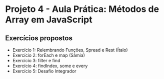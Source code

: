 # Projeto 4 - Aula Prática: Métodos de Array em JavaScript

## Exercícios propostos

- Exercício 1: Relembrando Funções, Spread e Rest (Ítalo)
- Exercício 2: forEach e map (Sâmia)
- Exercício 3: filter e find
- Exercício 4: findIndex, some e every
- Exercício 5: Desafio Integrador

